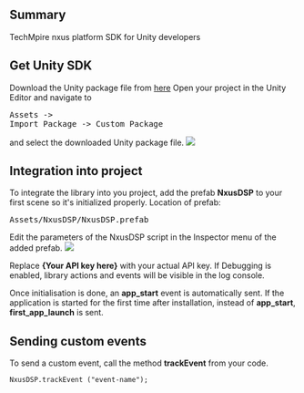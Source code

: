 ## Summary
TechMpire nxus platform SDK for Unity developers

## Get Unity SDK
Download the Unity package file from <a href="http://distribution.nxus.mobi/libs/unity-nxus-sdk-v1_0_9.unitypackage">here</a>
Open your project in the Unity Editor and navigate to <pre>Assets -> Import Package -> Custom Package</pre> and select the downloaded Unity package file.
<img src="http://distribution.nxus.mobi/images/unity/image_1.png">

## Integration into project
To integrate the library into you project, add the prefab <b>NxusDSP</b> to your first scene so it's initialized properly. Location of prefab: <pre>Assets/NxusDSP/NxusDSP.prefab</pre>
Edit the parameters of the NxusDSP script in the Inspector menu of the added prefab.
<img src="http://distribution.nxus.mobi/images/unity/image_2.png">

Replace <b>{Your API key here}</b> with your actual API key.
If Debugging is enabled, library actions and events will be visible in the log console.

Once initialisation is done, an <b>app_start</b> event is automatically sent. If the application is started for the first time after installation, instead of <b>app_start</b>, <b>first_app_launch</b> is sent.

## Sending custom events
To send a custom event, call the method <b>trackEvent</b> from your code.
```
NxusDSP.trackEvent ("event-name");
```